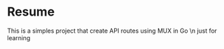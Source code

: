 # Resume

<p>
  This is a simples project that create API routes using MUX in Go \n
  just for learning
</p>
